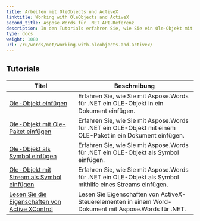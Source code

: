 ```yaml
---
title: Arbeiten mit OleObjects und ActiveX
linktitle: Working with OleObjects and ActiveX
second_title: Aspose.Words für .NET API-Referenz
description: In den Tutorials erfahren Sie, wie Sie ein Ole-Objekt mit und ohne Ole-Paket und ein Ole-Objekt als Symbol einfügen und wie Sie Active XControl-Eigenschaften mithilfe von Aspose.Words für .NET lesen.
type: docs
weight: 1080
url: /ru/words/net/working-with-oleobjects-and-activex/
---
```


 ## Tutorials
| Titel | Beschreibung |
| --- | --- |
| [Ole-Objekt einfügen](./insert-ole-object/) | Erfahren Sie, wie Sie mit Aspose.Words für .NET ein OLE-Objekt in ein Dokument einfügen. |
| [Ole-Objekt mit Ole-Paket einfügen](./insert-ole-object-with-ole-package/) | Erfahren Sie, wie Sie mit Aspose.Words für .NET ein OLE-Objekt mit einem OLE-Paket in ein Dokument einfügen. |
| [Ole-Objekt als Symbol einfügen](./insert-ole-object-as-icon/) | Erfahren Sie, wie Sie mit Aspose.Words für .NET ein OLE-Objekt als Symbol einfügen. |
| [Ole-Objekt mit Stream als Symbol einfügen](./insert-ole-object-as-icon-using-stream/) | Erfahren Sie, wie Sie mit Aspose.Words für .NET ein OLE-Objekt als Symbol mithilfe eines Streams einfügen. |
| [Lesen Sie die Eigenschaften von Active XControl](./read-active-xcontrol-properties/) | Lesen Sie Eigenschaften von ActiveX-Steuerelementen in einem Word-Dokument mit Aspose.Words für .NET. |